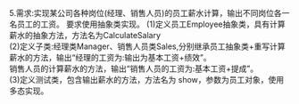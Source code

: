 5.需求:实现某公司各种岗位(经理、销售人员)的员工薪水计算，输出不同岗位各一名员工的工资。
要求使用抽象类实现。
(1)定义员工Employee抽象类，具有计算薪水的抽象方法，方法名为CalculateSalary<br>
(2)定义子类:经理类Manager、销售人员类Sales,分别继承员工抽象类+重写计算薪水的方法，输出“经理的工资为:输出为基本工资+绩效”。<br>
销售人员的计算薪水的方法，输出“销售人员的工资为:基本工资+提成”。<br>
(3)定义测试类，包含输出薪水的方法，方法名为 show，参数为员工对象，使用多态实现。